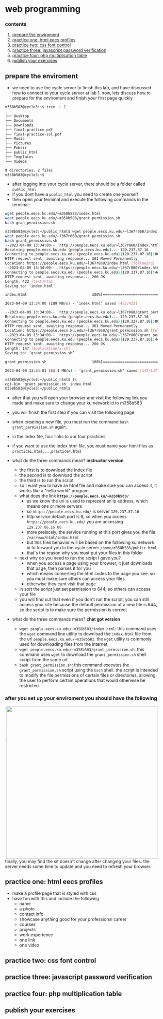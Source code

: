 #  web programming

###  contents

1.  [prepare the enviroment](#prepare-the-enviroment)
2.  [practice one:  html eecs profiles](#practice-one--html-eecs-profiles)
3.  [practice two:  css font control](#practice-two-css-font-control)
4.  [practice three:  javascript password verification](#practice-three--javascript-password-verification)
5.  [practice four:  php multiplication table](#practice-four--php-multiplication-table)
6.  [publish your exercises](#publish-your-exercises)

##  prepare the enviroment

-  we need to use the cycle server to finish this lab, and have discussed how to connect to your cycle server at lab 1.  now, lets discuss how to prepare for the enviroment and finish your first page quickly

```bash
m358b583@cycle3:~$ tree -L 1
.
├── Desktop
├── Documents
├── Downloads
├── final-practice.pdf
├── final-practice-sol.pdf
├── Music
├── Pictures
├── Public
├── public_html
├── Templates
└── Videos

9 directories, 2 files
m358b583@cycle3:~$
```

-  after logging into your cycle server, there should be a folder called `public_html`
-  if you dont have a `public_html` you need to create one yourself
-  then open your terminal and execute the following commands in the terminal:

```bash
wget people.eecs.ku.edu/~m358b583/index.html
wget people.eecs.ku.edu/~m358b583/grant_permission.sh
bash gran_permission.sh
```

```bash
m358b583@cycle3:~/public_html$ wget people.eecs.ku.edu/~l367r860/index.html
wget people.eecs.ku.edu/~l367r860/grant_permission.sh
bash grant_permission.sh
--2023-04-09 13:34:00--  http://people.eecs.ku.edu/~l367r860/index.html
Resolving people.eecs.ku.edu (people.eecs.ku.edu)... 129.237.87.16
Connecting to people.eecs.ku.edu (people.eecs.ku.edu)|129.237.87.16|:80... connected.
HTTP request sent, awaiting response... 301 Moved Permanently
Location: https://people.eecs.ku.edu/~l367r860/index.html [following]
--2023-04-09 13:34:00--  https://people.eecs.ku.edu/~l367r860/index.html
Connecting to people.eecs.ku.edu (people.eecs.ku.edu)|129.237.87.16|:443... connected.
HTTP request sent, awaiting response... 200 OK
Length: 422 [text/html]
Saving to: ‘index.html’

index.html                              100%[============================================================================>]     422  --.-KB/s    in 0s

2023-04-09 13:34:00 (189 MB/s) - ‘index.html’ saved [422/422]

--2023-04-09 13:34:00--  http://people.eecs.ku.edu/~l367r860/grant_permission.sh
Resolving people.eecs.ku.edu (people.eecs.ku.edu)... 129.237.87.16
Connecting to people.eecs.ku.edu (people.eecs.ku.edu)|129.237.87.16|:80... connected.
HTTP request sent, awaiting response... 301 Moved Permanently
Location: https://people.eecs.ku.edu/~l367r860/grant_permission.sh [following]
--2023-04-09 13:34:00--  https://people.eecs.ku.edu/~l367r860/grant_permission.sh
Connecting to people.eecs.ku.edu (people.eecs.ku.edu)|129.237.87.16|:443... connected.
HTTP request sent, awaiting response... 200 OK
Length: 147 [application/x-sh]
Saving to: ‘grant_permission.sh’

grant_permission.sh                     100%[============================================================================>]     147  --.-KB/s    in 0s

2023-04-09 13:34:01 (63.1 MB/s) - ‘grant_permission.sh’ saved [147/147]

m358b583@cycle3:~/public_html$ ls
cgi-bin  grant_permission.sh  index.html
m358b583@cycle3:~/public_html$
```


-  after that you will open your browser and visit the following link you made and make sure to change your ku network id to m358b583
-  you will finish the first step if you can visit the following page
-  when creating a new file, you must run the command `bash grant_permission.sh` again.
-  in the index file, four links to our four practices
-  if you want to use the index html file, you must name your html files as `practice1.html`, ... ,`practice4.html`

-  what do the three commands mean? **instructor version**
    -  the first is to download the index file
    -  the second is to download the script
    -  the third is to run the script
    -  so I want you to have an html file and make sure you can access it, it works like a "hello world" program
    -  what does the link **`https://people.eecs.ku/~m358b583/`**
        -  as we know the url is used to reprezent an ip address, which means one or more servers
        -  so `https://people.eecs.ku.edu/` is server `129.237.87.16`
        -  http service default port is 8, so when you access `https://people.eecs.ku.edu/` you are accessing `129.237.86.16.80`
        -  more preiscely, the service running at this port gives you the file `/var/www/html/index.html`
        -  but this files behavior will be based on the following ku network id to forward you to the cycle server `/home/m358b583/public_html` 
        -  that's the reason why you must put your files in this folder
    -  next why do you need to run the script I gave you?
        -  when you access a page using your browser, it just downloads that page, then parses it for you
        -  which means converting the html codes to the page you see.  so you must make sure others can access your files
        -  otherwise they cant visit that page
    -  in sort the script just set permission to 644, so others can access your file
    -  you will find out that even if you don't run the script, you can still access your site because the default permission of a new file is 644, so the script is to make sure the permission is correct

-  what do the three commands mean?  **chat gpt version**
    -  `wget people.eecs.ku.edu/~m358b583/index.html`:  this command uses the `wget` command line utility to download the `index.html` file from the url `people.eecs.ku.edu/~m358b583`.  the `wget` utility is commonly used for downloading files from the internet
    -  `wget people.eecs.ku.edu/~m358b583/grant_permission.sh`:  this command uses `wget` to download the `grant_permission.sh` shell script from the same url
    -  `bash grant_permission.sh`:  this command executes the `grant_permission.sh` script using the `bash` shell.  the script is intended to modify the file permissions of certain files or directories, allowing the user to perform certain operations that would otherwise be restricted.

###  after you set up your enviroment you should have the following

<img src="index-prev.png" width="500px" align="right">

```bash
m358b583@cycle3:~/public_html$ ls -al
total 20
drwxr-xr-x  3 m358b583         48 4096 Apr  9 13:40 .
drwxr-x--x 28 m358b583 m358b583_g 4096 Apr  9 13:40 ..
drwxr-xr-x  2 m358b583         48 4096 Aug 23  2017 cgi-bin
-rw-r--r--  1 m358b583 m358b583_g  147 Apr  9 13:40 grant_permission.sh
-rw-r--r--  1 m358b583 m358b583_g  422 Apr  4 11:49 index.html
m358b583@cycle3:~/public_html$
```

finally, you may find the sit doesn't change after changing your files.  the server needs some time to update and you need to refresh your browser.

##  practice one:  html eecs profiles

-  make a profile page that is styled with css
-  have fun with this and include the following
    -  name
    -  a photo
    -  contact info
    -  showcase anything good for your professional career
    -  courses
    -  projects
    -  work experience
    -  one link 
    -  one video

##  practice two:  css font control

##  practice three:  javascript password verification

##  practice four:  php multiplication table

##  publish your exercises


























